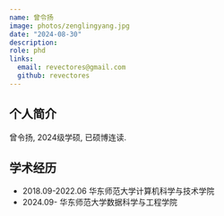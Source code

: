 ```yaml
---
name: 曾令扬
image: photos/zenglingyang.jpg
date: "2024-08-30"
description: 
role: phd
links:
  email: revectores@gmail.com
  github: revectores
---
```


## 个人简介

曾令扬, 2024级学硕, 已硕博连读.

## 学术经历

* 2018.09-2022.06 华东师范大学计算机科学与技术学院
* 2024.09- 华东师范大学数据科学与工程学院

